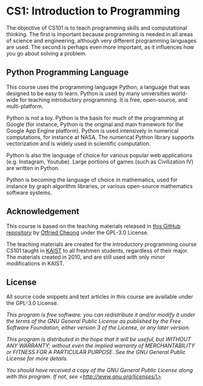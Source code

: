 # CS1: Introduction to Programming

The objective of CS101 is to teach programming skills and computational thinking. The first is important because programming is needed in all areas of science and engineering, although very different programming languages are used. The second is perhaps even more important, as it influences how you go about solving a problem. 

## Python Programming Language

This course uses the programming language Python, a language that was designed to be easy to learn. Python is used by many universities world-wide for teaching introductory programming. It is free, open-source, and multi-platform.

Python is not a toy. Python is the basis for much of the programming at Google (for instance, Python is the original and main framework for the Google App Engine platform). Python is used intensively in numerical computations, for instance at NASA. The numerical Python library supports vectorization and is widely used in scientific computation. 

Python is also the language of choice for various popular web applications (e.g. Instagram, Youtube). Large portions of games (such as Civilization IV) are written in Python. 

Python is becoming the language of choice in mathematics, used for instance by graph algorithm libraries, or various open-source mathematics software systems.

## Acknowledgement

This course is based on the teaching materials released in [this GitHub repository](https://github.com/otfried/cs101) by [Otfried Cheong](http://otfried.org/) under the GPL-3.0 License.

The teaching materials are created for the introductory programming course CS101 taught in [KAIST](https://www.kaist.ac.kr/en/) to all freshmen students, regardless of their major. The materials created in 2010, and are still used with only minor modifications in KAIST. 

## License

All source code snippets and text articles in this course are available under the GPL-3.0 License.

*This program is free software: you can redistribute it and/or modify it under the terms of the GNU General Public License as published by the Free Software Foundation, either version 3 of the License, or any later version.*

*This program is distributed in the hope that it will be useful, but WITHOUT ANY WARRANTY; without even the implied warranty of MERCHANTABILITY or FITNESS FOR A PARTICULAR PURPOSE. See the GNU General Public License for more details.*

*You should have received a copy of the GNU General Public License along with this program. If not, see \<http://www.gnu.org/licenses/\>.*